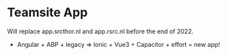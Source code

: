 # Teamsite App

Will replace app.srcthor.nl and app.rsrc.nl before the end of 2022. 
- Angular + ABP + legacy => Ionic + Vue3 + Capacitor + effort = new app!  